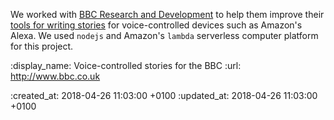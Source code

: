 We worked with [BBC Research and Development](http://www.bbc.co.uk/rd) to help them improve their [tools for writing stories](http://www.bbc.co.uk/rd/projects/talking-with-machines) for voice-controlled devices such as Amazon's Alexa. We used `nodejs` and Amazon's `lambda` serverless computer platform for this project.

:display_name: Voice-controlled stories for the BBC
:url: http://www.bbc.co.uk

:created_at: 2018-04-26 11:03:00 +0100
:updated_at: 2018-04-26 11:03:00 +0100
